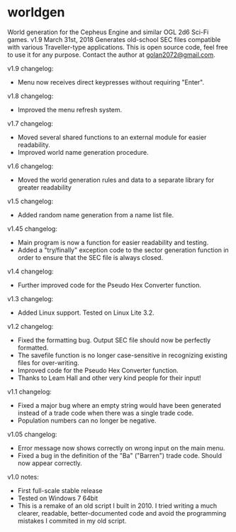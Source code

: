 # worldgen
World generation for the Cepheus Engine and similar OGL 2d6 Sci-Fi games.
v1.9 March 31st, 2018
Generates old-school SEC files compatible with various Traveller-type applications.
This is open source code, feel free to use it for any purpose.
Contact the author at golan2072@gmail.com.

v1.9 changelog:
- Menu now receives direct keypresses without requiring "Enter".

v1.8 changelog:
- Improved the menu refresh system.

v1.7 changelog:
- Moved several shared functions to an external module for easier readability.
- Improved world name generation procedure.

v1.6 changelog:
- Moved the world generation rules and data to a separate library for greater readability

v1.5 changelog:
- Added random name generation from a name list file.

v1.45 changelog:
- Main program is now a function for easier readability and testing.
- Added a "try/finally" exception code to the sector generation function in order to ensure that the SEC file is always closed.

v1.4 changelog:
- Further improved code for the Pseudo Hex Converter function.

v1.3 changelog:
- Added Linux support. Tested on Linux Lite 3.2.

v1.2 changelog:
- Fixed the formatting bug. Output SEC file should now be perfectly formatted.
- The savefile function is no longer case-sensitive in recognizing existing files for over-writing.
- Improved code for the Pseudo Hex Converter function.
- Thanks to Leam Hall and other very kind people for their input!

v1.1 changelog:
- Fixed a major bug where an empty string would have been generated instead of a trade code when there was a single trade code.
- Population numbers can no longer be negative.

v1.05 changelog:
- Error message now shows correctly on wrong input on the main menu.
- Fixed a bug in the definition of the "Ba" ("Barren") trade code. Should now appear correctly.

v1.0 notes:
- First full-scale stable release
- Tested on Windows 7 64bit
- This is a remake of an old script I built in 2010. I tried writing a much clearer, readable, better-documented code and avoid the programming mistakes I commited in my old script.
